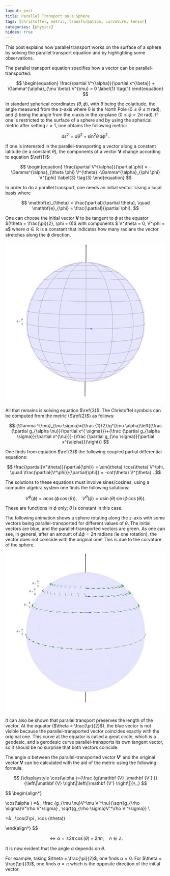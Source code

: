 ```yaml
---
layout: post
title: Parallel Transport on a Sphere
tags: [christoffel, metric, transformation, curvature, tensor]
categories: [physics]
hidden: true
---
```

This post explains how parallel transport works on the surface of a sphere by solving the parallel transport equation and by highlighting some observations. 


The parallel transport equation specifies how a vector can be parallel-transported:

$$
\begin{equation}
\frac{\partial V^{\alpha}}{\partial x^{\beta}} + \Gamma^{\alpha}_{\mu \beta} V^{\mu} = 0
\label{1} \tag{1}
\end{equation}
$$

In standard spherical coordinates ($\theta, \phi$), with $\theta$ being the colatitude, the angle measured from the z-axis where 0 is the North Pole ($0 \leq \theta \leq \pi$ rad), and $\phi$ being the angle from the x-axis in the xy-plane ($0 \leq \phi < 2\pi$ rad). 
If one is restricted to the surface of a sphere and by using the spherical metric after setting $r = 1$, 
one obtains the following metric:

$$
\begin{equation}
{\displaystyle ds^{2}=d\theta ^{2}+\sin ^{2}\theta \,d\phi ^{2}\,.}
\label{2} \tag{2}
\end{equation}
$$

If one is interested in the parallel-transporting a vector along a constant latitude (ie a constant $\theta$), 
the components of a vector $\mathbf {V}$ change according to equation $\ref{1}$:

$$
\begin{equation}
\frac{\partial V^{\alpha}}{\partial \phi} = -\Gamma^{\alpha}_{\theta \phi} V^{\theta} -\Gamma^{\alpha}_{\phi \phi} V^{\phi}
\label{3} \tag{3}
\end{equation}
$$

In order to do a parallel transport, one needs an initial vector.
Using a local basis where

$$
\mathbf{e}_{\theta} = \frac{\partial}{\partial \theta}, \quad \mathbf{e}_{\phi} = \frac{\partial}{\partial \phi}.
$$

One can choose the initial vector $\mathbf {V}$ to be tangent to $\phi$ at the equator $(\theta = \frac{\pi}{2}, \phi = 0)$
with components $ V^\theta = 0, V^\phi = a$ where $a \in \mathbb{R}$ is a constant that indicates how many radians the vector stretches along the $\phi$ direction.

<img alt="" src="/images/posts/archived/61761280-5264-4c9b-a7f7-61fd3778a2ca.gif">

All that remains is solving equation $\ref{3}$. The Christoffel symbols can be computed from the metric ($\ref{2}$) as follows:

$$
{\Gamma ^{\mu}_{\nu \sigma}={\frac {1}{2}}g^{\mu \alpha}\left({\frac {\partial g_{\alpha \nu}}{\partial x^{ \sigma}}}+{\frac {\partial g_{\alpha \sigma}}{\partial x^{\nu}}}-{\frac {\partial g_{\nu \sigma}}{\partial x^{\alpha}}}\right)}
$$

One finds from equation $\ref{3}$ the following coupled partial differential equations:

$$
\frac{\partial{V^\theta}}{\partial{\phi}} = \sin(\theta) \cos(\theta) V^\phi, \quad  \frac{\partial{V^\phi}}{\partial{\phi}} = -cot(\theta) V^{\theta} .
$$

The solutions to these equations must involve sines/cosines, using a computer algebra system one finds the following solutions:

$$
V^\phi \left( \phi \right) = a \cos \left( \phi \, \cos(\theta) \right), \quad  V^\theta \left( \phi \right) = a \sin (\theta) \, \sin \left( \phi \, \cos(\theta) \right).
$$

These are functions in $\phi$ only; $\theta$ is constant in this case.

The following animation shows a sphere rotating along the z-axis with some vectors being parallel-transported for different values of $\theta$. The initial vectors are blue, and the parallel-transported vectors are green.
As one can see, in general, after an amount of $\Delta \phi = 2\pi$ radians (ie one rotation), the vector does not coincide with the original one! This is due to the curvature of the sphere. 

<img alt="" src="/images/posts/archived/97f5148d-d4a8-403a-805e-658abcc7d69d.gif">

It can also be shown that parallel transport preserves the length of the vector. 
At the equator ($\theta = \frac{\pi}{2}$), the blue vector is not visible because the parallel-transported vector coincides exactly with the original one. 
This curve at the equator is called a great circle, which is a geodesic, and a gerodesic curve parallel-transports its own tangent vector, so it should be no surprise that both vectors coincide.

The angle $\alpha$ between the parallel-transported vector $\mathbf {V'}$ and the original vector $\mathbf {V}$ can be calculated with the aid of the metric using the following formula:

$$
{\displaystyle \cos(\alpha )={\frac {g(\mathbf {V} ,\mathbf {V'} )}{\left\|\mathbf {V} \right\|\left\|\mathbf {V'} \right\|}}\,.}
$$

$$
\begin{align*}

\cos(\alpha )  =& \, \frac {g_{\mu \nu}V^\mu V'^\nu}{\sqrt{g_{\rho \sigma}V^\rho V^\sigma} \, \sqrt{g_{\rho \sigma}V'^\rho V'^\sigma}} \\
  
 =& \, \cos(2\pi \, \cos (\theta)) 

\end{align*}
$$

$$
\Leftrightarrow \alpha   = \pm 2\pi \, \cos (\theta) + 2\pi n, \quad n \in \mathbb{Z}.
$$

It is now evident that the angle $\alpha$ depends on $\theta$. 

For example, taking $\theta = \frac{\pi}{2}$, one finds $\alpha = 0$. 
For $\theta = \frac{\pi}{3}$, one finds $\alpha = \pi$ which is the opposite direction of the initial vector. 